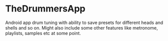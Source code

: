 # TheDrummersApp

Android app drum tuning with ability to save presets for different heads and shells and so on. Might also include some other features like metronome, playlists, samples etc at some point.
